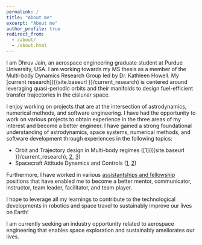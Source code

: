 ```yaml
---
permalink: /
title: "About me"
excerpt: "About me"
author_profile: true
redirect_from: 
  - /about/
  - /about.html
---
```


I am Dhruv Jain, an aerospace engineering graduate student at Purdue University, USA. I am working towards my MS thesis as a member of the Multi-body Dynamics Research Group led by Dr. Kathleen Howell. My [current research]({{site.baseurl }}/current_research) is centered around leveraging quasi-periodic orbits and their manifolds to design fuel-efficient transfer trajectories in the cislunar space. 

I enjoy working on projects that are at the intersection of astrodynamics, numerical methods, and software engineering. I have had the opportunity to work on various projects to obtain experience in the three areas of my interest and become a better engineer. I have gained a strong foundational understanding of astrodynamics, space systems, numerical methods, and software development through experiences in the following topics: 

- Orbit and Trajectory design in Multi-body regimes ([1]({{site.baseurl }}/current_research), [2](https://github.com/DhruvJ22/Astrodynamics_Research), [3](projects.md#poliastro))
- Spacecraft Attitude Dynamics and Controls ([1](experiences.md##dhruva-space-,-india-(summer-2020)), [2](projects.md#analysis-of-motor-misalignment-jet-damping-and-mass-variation-on-a-spinning-thrusting-cubesat)) 
<!--
- Satellite Constellation Design and Analysis ([1](experiences.md##dhruva-space-india-summer-2020), [2](projects.md#senior-spacecraft-design-project-purdue-university)])
- Space Object Characterization ([1](past_research.md#space-object-taxonomy))
- Orbit Modeling and Analysis ([1](past_research.md#aerodynamics-deorbit-experiement))
- Spacecraft Docking ([1](past_research.md#spacecraft-docking-and-simulation))
- Space Systems and Sensors ([1](projects.md#senior-spacecraft-design-project-purdue-university), [2](projects.md#purdue-vibrational-instrumental-payload-for-educational-research), [3](past_research.md#aerodynamics-deorbit-experiement), [4](experiences.md##dhruva-space-india-summer-2020)) -->

Furthermore, I have worked in various [assistantships and fellowship](experiences.md#assistantships--fellowship-at-purdue-univeristy) positions that have enabled me to become a better mentor, communicator, instructor, team leader, facilitator, and team player. 

I hope to leverage all my learnings to contribute to the technological developments in robotics and space travel to sustainably improve our lives on Earth!

I am currently seeking an industry opportunity related to aerospace engineering that enables space exploration and sustainably ameliorates our lives. 



